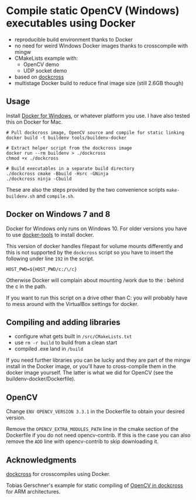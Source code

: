 # Compile static OpenCV (Windows) executables using Docker

 - reproducible build environment thanks to Docker
 - no need for weird Windows Docker images thanks to crosscompile with mingw
 - CMakeLists example with:
    - OpenCV demo
    - UDP socket demo
 - based on [dockcross](https://github.com/dockcross/dockcross)
 - multistage Docker build to reduce final image size (still 2.6GB though)

## Usage

Install [Docker for Windows](https://www.docker.com/docker-windows), or whatever platform you use. I have also tested this on Docker for Mac.

```
# Pull dockcross image, OpenCV source and compile for static linking
docker build -t buildenv tools/buildenv-docker

# Extract helper script from the dockcross image
docker run --rm buildenv > ./dockcross
chmod +x ./dockcross

# Build executables in a separate build directory
./dockcross cmake -Bbuild -Hsrc -GNinja
./dockcross ninja -Cbuild
```

These are also the steps provided by the two convenience scripts `make-buildenv.sh` and `compile.sh`.

## Docker on Windows 7 and 8
Docker for Windows only runs on Windows 10. For older versions you have to use [docker-tools](https://docs.docker.com/toolbox/toolbox_install_windows/) to install docker.

This version of docker handles filepast for volume mounts differently and this is not supported by the `dockcross` script so you have to insert the following under line `192` in the script.

`HOST_PWD=${HOST_PWD/c:/\/c}`

Otherwise Docker will complain about mounting /work due to the : behind the c in the path.

If you want to run this script on a drive other than C: you will probably have to mess around with the VirtualBox settings for docker.


## Compiling and adding libraries

 - configure what gets built in `/src/CMakeLists.txt`
 - use `rm -r build` to build from a clean start
 - compiled .exe land in `/build`

If you need further libraries you can be lucky and they are part of the mingw install in the Docker image, or you'll have to cross-compile them in the docker image yourself.
The latter is what we did for OpenCV (see the buildenv-docker/Dockerfile).

## OpenCV

Change `ENV OPENCV_VERSION 3.3.1` in the Dockerfile to obtain your desired version.

Remove the `OPENCV_EXTRA_MODULES_PATH` line in the cmake section of the Dockerfile if you do not need opencv-contrib. If this is the case you can also remove the `ADD` line with opencv-contrib to skip downloading it.

## Acknowledgments

[dockcross](https://github.com/dockcross/dockcross) for crosscompiles using Docker.

Tobias Gerschner's example for static compiling of [OpenCV in dockcross](https://github.com/TobiG77/opencv-on-nerves) for ARM architectures.
